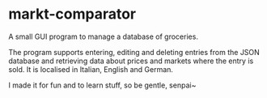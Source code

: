 # markt-comparator
A small GUI program to manage a database of groceries.

The program supports entering, editing and deleting entries from the JSON database and retrieving data about prices and markets where the entry is sold.
It is localised in Italian, English and German.

I made it for fun and to learn stuff, so be gentle, senpai~
